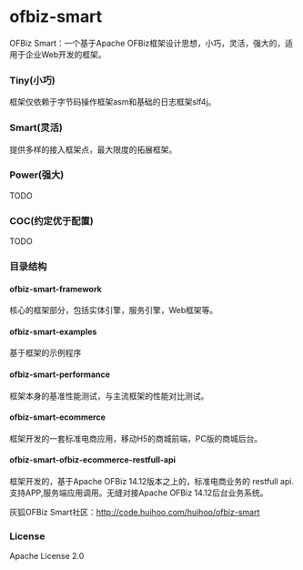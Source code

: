 # ofbiz-smart
OFBiz Smart：一个基于Apache OFBiz框架设计思想，小巧，灵活，强大的，适用于企业Web开发的框架。

### Tiny(小巧)
  框架仅依赖于字节码操作框架asm和基础的日志框架slf4j。
  
### Smart(灵活)
  提供多样的接入框架点，最大限度的拓展框架。

### Power(强大)
  TODO

### COC(约定优于配置)
  TODO

### 目录结构

#### ofbiz-smart-framework
  核心的框架部分，包括实体引擎，服务引擎，Web框架等。

#### ofbiz-smart-examples
  基于框架的示例程序
  
#### ofbiz-smart-performance
  框架本身的基准性能测试，与主流框架的性能对比测试。
  
#### ofbiz-smart-ecommerce
  框架开发的一套标准电商应用，移动H5的商城前端，PC版的商城后台。
  
#### ofbiz-smart-ofbiz-ecommerce-restfull-api
  框架开发的，基于Apache OFBiz 14.12版本之上的，标准电商业务的 restfull api. 支持APP,服务端应用调用。无缝对接Apache OFBiz 14.12后台业务系统。
  
灰狐OFBiz Smart社区：http://code.huihoo.com/huihoo/ofbiz-smart  

### License

Apache License 2.0
